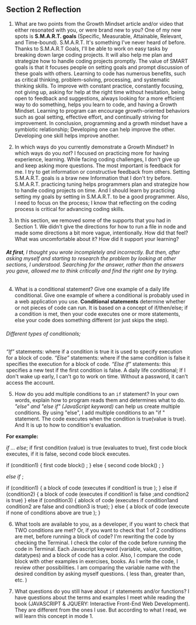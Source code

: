 ## Section 2 Reflection

  1. What are two points from the Growth Mindset article and/or video that either resonated with you, or were brand new to you?
  One of my new spots is **S.M.A.R.T. goals** (Specific, Measurable, Attainable, Relevant, and Time-bound). S.M.A.R.T. It's something I've never heard of before. Thanks to S.M.A.R.T Goals, I'll be able to work on easy tasks by breaking down large coding projects. It will also help me plan and strategize how to handle coding projects promptly. The value of SMART goals is that it focuses people on setting goals and prompt discussion of these goals with others.
  Learning to code has numerous benefits, such as critical thinking, problem-solving, processing, and systematic thinking skills. To improve with constant practice, constantly focusing, not giving up, asking for help at the right time without hesitation, being open to feedback and suggestions, always looking for a more efficient way to do something, helps you learn to code, and having a Growth Mindset. Learning to program can encourage growth-oriented behaviors such as goal setting, effective effort, and continually striving for improvement. In conclusion, programming and a growth mindset have a symbiotic relationship; Developing one can help improve the other. Developing one skill helps improve another.

  2. In which ways do you currently demonstrate a Growth Mindset? In which ways do you _not_?
  I focused on practicing more for having experience, learning. While facing coding challenges, I don't give up and keep asking more questions. The most important is feedback for me. I try to get information or constructive feedback from others.
  Setting S.M.A.R.T. goals is a braw new Information that I don't try before. S.M.A.R.T. practicing tuning helps programmers plan and strategize how to handle coding projects on time. And I should learn by practicing setting my goals by setting in S.M.A.R.T.  to be a good programmer. Also, I need to focus on the process; I know that reflecting on the coding process is critical for advancing coding skills.

  3. In this section, we removed some of the supports that you had in Section 1. We didn't give the directions for how to run a file in node and made some directions a bit more vague, intentionally. How did that feel? What was uncomfortable about it? How did it support your learning?
  ###### **At first**, I thought you wrote incompletely and incorrectly. But then, after asking myself and starting to research the problem by looking at other sections, I understood. Searching for the answer,  rather than the answers you gave, allowed me to think critically and find the right one by trying.

  4. What is a conditional statement? Give one example of a daily life conditional. Give one example of where a conditional is probably used in a web application you use.
  **Conditional statements** determine whether or not pieces of code can run. It is based on a concept of if/then/else; if a condition is met, then your code executes one or more statements, else your code does something different (or just skips the step).
  ###### Different types of conditionals;
  _“If”_ statements: where if a condition is true it is used to specify execution for a block of code.
  _“Else”_ statements: where if the same condition is false it specifies the execution for a block of code.
  _“Else if”_ statements: this specifies a new test if the first condition is false.
  A daily life conditional; If I don't wake up early, I can't go to work on time.
  Without a password, it can't access the account.

  5. How do you add multiple conditions to an `if` statement? In your own words, explain how to program reads them and determines what to do.
  _"else" and  "else if" (JavaScript keyword)_ can help us create multiple conditions.
  By using "else", I add multiple conditions to an "if " statement.  The code executes when the condition is true(value is true). And It is up to how to condition's evaluation.

  **For example:**

  _if ... else_;   if first condition (value) is true (evaluates to true), first code block executes, if it is false, second code block executes.

  if (condition1) {
  first code block() ;
  }
  else {
  second code block() ;
  }

  _else if_ ;

  if (condition1) {
  a block of code (executes if condition1 is true );
  } else if (condition2) {
  a block of code (executes if condition1 is false ;and condtion2 is true)
  } else if (condition3) {
  ablock of code (executes if condition1and condition2 are false and condtion3 is true);
  } else {
  a block of code (execute if none of conditions above are true );
  }

  6. What tools are available to you, as a developer, if you want to check that TWO conditions are met? Or, if you want to check that 1 of 2 conditions are met, before running a block of code?
  I'm rewriting the code by checking the Terminal. I check the color of the code before running the code in Terminal. Each Javascript keyword (variable, value, condition, datatypes) and a block of code has a color. Also, I compare the code block with other examples in exercises, books. As I write the code, I review other possibilities. I am comparing the variable name with the desired condition by asking myself questions. ( less than, greater than, etc. )

  7. What questions do you still have about `if` statements and/or functions?
  I have questions about the terms and examples I meet while reading the book (JAVASCRIPT & JQUERY: Interactive Front-End Web Development). They are different from the ones I use. But according to what I read, we will learn this concept in mode 1.
